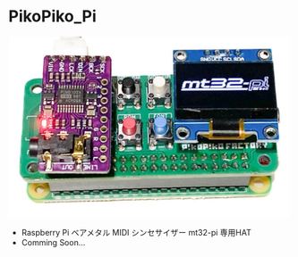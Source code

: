 # PikoPiko_Pi

![outlineiimage](/image/PikoPiko_Pi.jpg)

- Raspberry Pi ベアメタル MIDI シンセサイザー mt32-pi 専用HAT
- Comming Soon...

